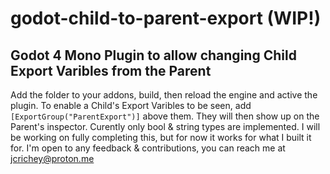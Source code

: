 # godot-child-to-parent-export (WIP!)
## Godot 4 Mono Plugin to allow changing Child Export Varibles from the Parent
Add the folder to your addons, build, then reload the engine and active the plugin.
To enable a Child's Export Varibles to be seen, add ```[ExportGroup("ParentExport")]``` above them.
They will then show up on the Parent's inspector. Curently only bool & string types are implemented. 
I will be working on fully completing this, but for now it works for what I built it for. 
I'm open to any feedback & contributions, you can reach me at jcrichey@proton.me 
